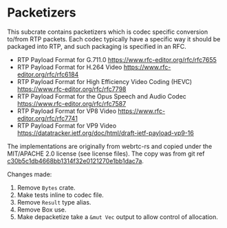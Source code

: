 # Packetizers

This subcrate contains packetizers which is codec specific conversion to/from RTP packets. Each codec
typically have a specific way it should be packaged into RTP, and such packaging is specified in an RFC.

* RTP Payload Format for G.711.0 https://www.rfc-editor.org/rfc/rfc7655
* RTP Payload Format for H.264 Video https://www.rfc-editor.org/rfc/rfc6184
* RTP Payload Format for High Efficiency Video Coding (HEVC) https://www.rfc-editor.org/rfc/rfc7798
* RTP Payload Format for the Opus Speech and Audio Codec https://www.rfc-editor.org/rfc/rfc7587
* RTP Payload Format for VP8 Video https://www.rfc-editor.org/rfc/rfc7741
* RTP Payload Format for VP9 Video https://datatracker.ietf.org/doc/html/draft-ietf-payload-vp9-16

The implementations are originally from webrtc-rs and copied under the MIT/APACHE 2.0 license (see license
files). The copy was from git ref [c30b5c1db4668bb1314f32e0121270e1bb1dac7a](https://github.com/webrtc-rs/webrtc/tree/c30b5c1db4668bb1314f32e0121270e1bb1dac7a/rtp/src/codecs).

Changes made:

1. Remove `Bytes` crate.
2. Make tests inline to codec file.
3. Remove `Result` type alias.
4. Remove Box<dyn Trait> use.
5. Make depacketize take a `&mut Vec` output to allow control of allocation.
